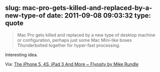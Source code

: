slug: mac-pro-gets-killed-and-replaced-by-a-new-type-of
date: 2011-09-08 09:03:32
type: quote
---

> Mac Pro gets killed and replaced by a new type of desktop machine or configuration, perhaps just some Mac Mini-like boxes Thunderbolted together for hyper-fast processing.

Interesting idea.

 Via: [The iPhone 5, 4S, iPad 3 And More ~ Flyosity by Mike Rundle](http://flyosity.com/apple/the-iphone-5-4s-ipad-3-and-more.php)
